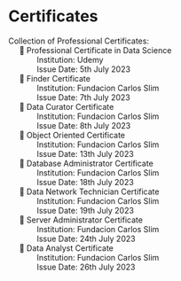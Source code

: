 # Certificates
Collection of Professional Certificates:
<br>&nbsp;&nbsp;&nbsp;&nbsp; :small_blue_diamond: Professional Certificate in Data Science
<br>&nbsp;&nbsp;&nbsp;&nbsp;&nbsp;&nbsp;&nbsp;&nbsp;&nbsp;&nbsp;&nbsp;&nbsp; Institution: Udemy
<br>&nbsp;&nbsp;&nbsp;&nbsp;&nbsp;&nbsp;&nbsp;&nbsp;&nbsp;&nbsp;&nbsp;&nbsp; Issue Date: 5th July 2023
<br>&nbsp;&nbsp;&nbsp;&nbsp; :small_blue_diamond: Finder Certificate
<br>&nbsp;&nbsp;&nbsp;&nbsp;&nbsp;&nbsp;&nbsp;&nbsp;&nbsp;&nbsp;&nbsp;&nbsp; Institution: Fundacion Carlos Slim
<br>&nbsp;&nbsp;&nbsp;&nbsp;&nbsp;&nbsp;&nbsp;&nbsp;&nbsp;&nbsp;&nbsp;&nbsp; Issue Date: 7th July 2023
<br>&nbsp;&nbsp;&nbsp;&nbsp; :small_blue_diamond: Data Curator Certificate
<br>&nbsp;&nbsp;&nbsp;&nbsp;&nbsp;&nbsp;&nbsp;&nbsp;&nbsp;&nbsp;&nbsp;&nbsp; Institution: Fundacion Carlos Slim
<br>&nbsp;&nbsp;&nbsp;&nbsp;&nbsp;&nbsp;&nbsp;&nbsp;&nbsp;&nbsp;&nbsp;&nbsp; Issue Date: 8th July 2023
<br>&nbsp;&nbsp;&nbsp;&nbsp; :small_blue_diamond: Object Oriented Certificate
<br>&nbsp;&nbsp;&nbsp;&nbsp;&nbsp;&nbsp;&nbsp;&nbsp;&nbsp;&nbsp;&nbsp;&nbsp; Institution: Fundacion Carlos Slim
<br>&nbsp;&nbsp;&nbsp;&nbsp;&nbsp;&nbsp;&nbsp;&nbsp;&nbsp;&nbsp;&nbsp;&nbsp; Issue Date: 13th July 2023
<br>&nbsp;&nbsp;&nbsp;&nbsp; :small_blue_diamond: Database Administrator Certificate
<br>&nbsp;&nbsp;&nbsp;&nbsp;&nbsp;&nbsp;&nbsp;&nbsp;&nbsp;&nbsp;&nbsp;&nbsp; Institution: Fundacion Carlos Slim
<br>&nbsp;&nbsp;&nbsp;&nbsp;&nbsp;&nbsp;&nbsp;&nbsp;&nbsp;&nbsp;&nbsp;&nbsp; Issue Date: 18th July 2023
<br>&nbsp;&nbsp;&nbsp;&nbsp; :small_blue_diamond: Data Network Technician Certificate
<br>&nbsp;&nbsp;&nbsp;&nbsp;&nbsp;&nbsp;&nbsp;&nbsp;&nbsp;&nbsp;&nbsp;&nbsp; Institution: Fundacion Carlos Slim
<br>&nbsp;&nbsp;&nbsp;&nbsp;&nbsp;&nbsp;&nbsp;&nbsp;&nbsp;&nbsp;&nbsp;&nbsp; Issue Date: 19th July 2023
<br>&nbsp;&nbsp;&nbsp;&nbsp; :small_blue_diamond: Server Administrator Certificate
<br>&nbsp;&nbsp;&nbsp;&nbsp;&nbsp;&nbsp;&nbsp;&nbsp;&nbsp;&nbsp;&nbsp;&nbsp; Institution: Fundacion Carlos Slim
<br>&nbsp;&nbsp;&nbsp;&nbsp;&nbsp;&nbsp;&nbsp;&nbsp;&nbsp;&nbsp;&nbsp;&nbsp; Issue Date: 24th July 2023
<br>&nbsp;&nbsp;&nbsp;&nbsp; :small_blue_diamond: Data Analyst Certificate
<br>&nbsp;&nbsp;&nbsp;&nbsp;&nbsp;&nbsp;&nbsp;&nbsp;&nbsp;&nbsp;&nbsp;&nbsp; Institution: Fundacion Carlos Slim
<br>&nbsp;&nbsp;&nbsp;&nbsp;&nbsp;&nbsp;&nbsp;&nbsp;&nbsp;&nbsp;&nbsp;&nbsp; Issue Date: 26th July 2023
